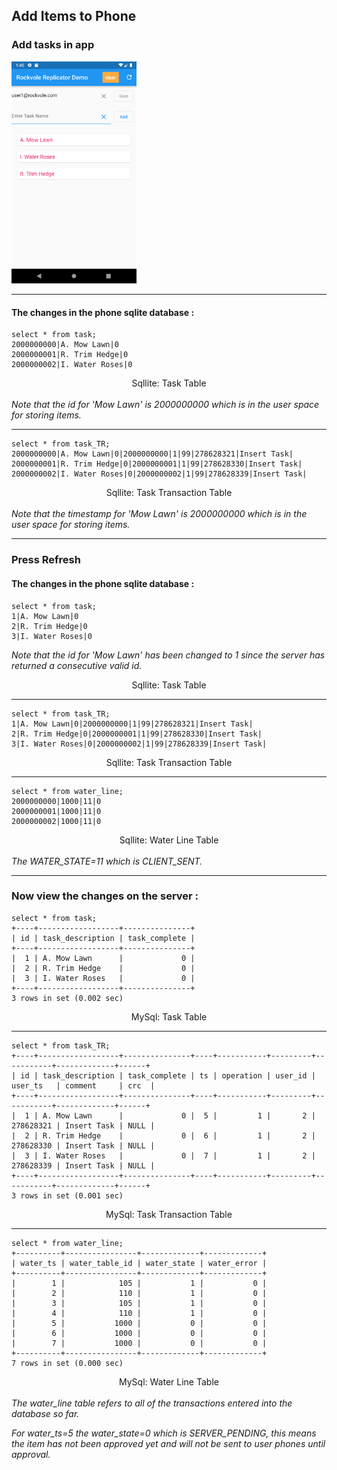 ## Add Items to Phone

### Add tasks in app

<img src="images/user1_add_item.png" width="200" />
<hr/>

#### The changes in the phone sqlite database :
```roomsql
select * from task;
2000000000|A. Mow Lawn|0
2000000001|R. Trim Hedge|0
2000000002|I. Water Roses|0
```
<div align="center">Sqllite: Task Table</div><br/>
<i>Note that the id for 'Mow Lawn' is 2000000000 which is in the user space for storing items.</i><br/>
<hr/>

```roomsql
select * from task_TR;
2000000000|A. Mow Lawn|0|2000000000|1|99|278628321|Insert Task|
2000000001|R. Trim Hedge|0|2000000001|1|99|278628330|Insert Task|
2000000002|I. Water Roses|0|2000000002|1|99|278628339|Insert Task|
```
<div align="center">Sqllite: Task Transaction Table</div><br/>
<i>Note that the timestamp for 'Mow Lawn' is 2000000000 which is in the user space for storing items.</i>
<hr/>

### Press Refresh

#### The changes in the phone sqlite database :

```roomsql
select * from task;
1|A. Mow Lawn|0
2|R. Trim Hedge|0
3|I. Water Roses|0
```
<i>Note that the id for 'Mow Lawn' has been changed to 1 since the server has returned a consecutive valid id.</i><br/>
<div align="center">Sqllite: Task Table</div>
<hr/>

```roomsql
select * from task_TR;
1|A. Mow Lawn|0|2000000000|1|99|278628321|Insert Task|
2|R. Trim Hedge|0|2000000001|1|99|278628330|Insert Task|
3|I. Water Roses|0|2000000002|1|99|278628339|Insert Task|
```
<div align="center">Sqllite: Task Transaction Table</div>
<hr/>

```roomsql
select * from water_line;
2000000000|1000|11|0
2000000001|1000|11|0
2000000002|1000|11|0
```
<div align="center">Sqllite: Water Line Table</div><br/>
<i>The WATER_STATE=11 which is CLIENT_SENT.</i>
<hr/>

### Now view the changes on the server :

```roomsql
select * from task;
+----+------------------+---------------+
| id | task_description | task_complete |
+----+------------------+---------------+
|  1 | A. Mow Lawn      |             0 |
|  2 | R. Trim Hedge    |             0 |
|  3 | I. Water Roses   |             0 |
+----+------------------+---------------+
3 rows in set (0.002 sec)
```
<div align="center">MySql: Task Table</div>
<hr/>

```roomsql
select * from task_TR;
+----+------------------+---------------+----+-----------+---------+-----------+-------------+------+
| id | task_description | task_complete | ts | operation | user_id | user_ts   | comment     | crc  |
+----+------------------+---------------+----+-----------+---------+-----------+-------------+------+
|  1 | A. Mow Lawn      |             0 |  5 |         1 |       2 | 278628321 | Insert Task | NULL |
|  2 | R. Trim Hedge    |             0 |  6 |         1 |       2 | 278628330 | Insert Task | NULL |
|  3 | I. Water Roses   |             0 |  7 |         1 |       2 | 278628339 | Insert Task | NULL |
+----+------------------+---------------+----+-----------+---------+-----------+-------------+------+
3 rows in set (0.001 sec)
```
<div align="center">MySql: Task Transaction Table</div>
<hr/>

```roomsql
select * from water_line;
+----------+----------------+-------------+-------------+
| water_ts | water_table_id | water_state | water_error |
+----------+----------------+-------------+-------------+
|        1 |            105 |           1 |           0 |
|        2 |            110 |           1 |           0 |
|        3 |            105 |           1 |           0 |
|        4 |            110 |           1 |           0 |
|        5 |           1000 |           0 |           0 |
|        6 |           1000 |           0 |           0 |
|        7 |           1000 |           0 |           0 |
+----------+----------------+-------------+-------------+
7 rows in set (0.000 sec)
```
<div align="center">MySql: Water Line Table</div><br/>
<i>The water_line table refers to all of the transactions entered into the database so far.</i>

<i>For water_ts=5 the water_state=0 which is SERVER_PENDING, this means the item has not been approved yet and will not be sent to user phones until approval.</i>
